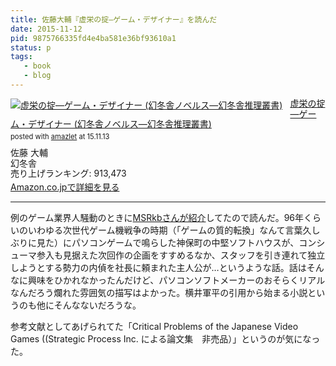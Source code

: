 ```yaml
---
title: 佐藤大輔『虚栄の掟―ゲーム・デザイナー』を読んだ
date: 2015-11-12
pid: 9875766335fd4e4ba581e36bf93610a1
status: p
tags:
   - book
   - blog
---
```


<div class="amazlet-box" style="margin-bottom:0px;"><div class="amazlet-image" style="float:left;margin:0px 12px 1px 0px;"><a href="http://www.amazon.co.jp/exec/obidos/ASIN/4877289208/dotimpact-22/ref=nosim/" name="amazletlink" target="_blank"><img src="http://ecx.images-amazon.com/images/I/51VYPQASC4L._SL160_.jpg" alt="虚栄の掟―ゲーム・デザイナー (幻冬舎ノベルス―幻冬舎推理叢書)" style="border: none;" /></a></div><div class="amazlet-info" style="line-height:120%; margin-bottom: 10px"><div class="amazlet-name" style="margin-bottom:10px;line-height:120%"><a href="http://www.amazon.co.jp/exec/obidos/ASIN/4877289208/dotimpact-22/ref=nosim/" name="amazletlink" target="_blank">虚栄の掟―ゲーム・デザイナー (幻冬舎ノベルス―幻冬舎推理叢書)</a><div class="amazlet-powered-date" style="font-size:80%;margin-top:5px;line-height:120%">posted with <a href="http://www.amazlet.com/" title="amazlet" target="_blank">amazlet</a> at 15.11.13</div></div><div class="amazlet-detail">佐藤 大輔 <br />幻冬舎 <br />売り上げランキング: 913,473<br /></div><div class="amazlet-sub-info" style="float: left;"><div class="amazlet-link" style="margin-top: 5px"><a href="http://www.amazon.co.jp/exec/obidos/ASIN/4877289208/dotimpact-22/ref=nosim/" name="amazletlink" target="_blank">Amazon.co.jpで詳細を見る</a></div></div></div><div class="amazlet-footer" style="clear: left"></div></div>

---- 

例のゲーム業界人騒動のときに[MSRkbさんが紹介][1]してたので読んだ。96年くらいのいわゆる次世代ゲーム機戦争の時期（「ゲームの質的転換」なんて言葉久しぶりに見た）にパソコンゲームで鳴らした神保町の中堅ソフトハウスが、コンシューマ参入も見据えた次回作の企画をすすめるなか、スタッフを引き連れて独立しようとする勢力の内偵を社長に頼まれた主人公が…というような話。話はそんなに興味をひかれなかったんだけど、パソコンソフトメーカーのおそらくリアルなんだろう爛れた雰囲気の描写はよかった。横井軍平の引用から始まる小説というのも他にそんなないだろうな。

参考文献としてあげられてた「Critical Problems of the Japanese Video Games ((Strategic Process Inc. による論文集　非売品）」というのが気になった。

[1]:	https://twitter.com/msrkb/status/656011250774573056
